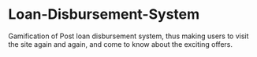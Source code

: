 # Loan-Disbursement-System
Gamification of Post loan disbursement system, thus making users to visit the site again and again, and come to know about the exciting offers.
